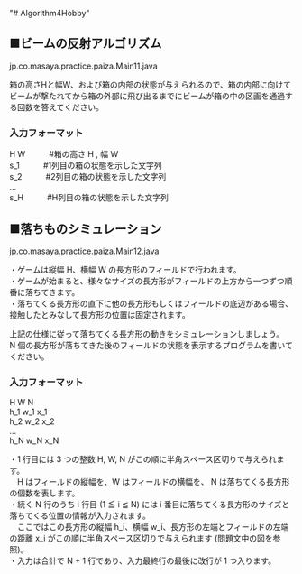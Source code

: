 "# Algorithm4Hobby" 

## ■ビームの反射アルゴリズム
jp.co.masaya.practice.paiza.Main11.java  
  
箱の高さHと幅W、および箱の内部の状態が与えられるので、箱の内部に向けてビームが撃たれてから箱の外部に飛び出るまでにビームが箱の中の区画を通過する回数を答えてください。  
 
### 入力フォーマット  
H W　　　#箱の高さ H , 幅 W  
s_1　　　#1列目の箱の状態を示した文字列  
s_2　　　#2列目の箱の状態を示した文字列  
...  
s_H　　　#H列目の箱の状態を示した文字列  
  
## ■落ちものシミュレーション  
jp.co.masaya.practice.paiza.Main12.java  
  
・ゲームは縦幅 H、横幅 W の長方形のフィールドで行われます。  
・ゲームが始まると、様々なサイズの長方形がフィールドの上方から一つずつ順番に落ちてきます。  
・落ちてくる長方形の直下に他の長方形もしくはフィールドの底辺がある場合、接触したとみなして長方形の位置は固定されます。  
  
上記の仕様に従って落ちてくる長方形の動きをシミュレーションしましょう。  
N 個の長方形が落ちてきた後のフィールドの状態を表示するプログラムを書いてください。  
  
### 入力フォーマット  
H W N  
h_1 w_1 x_1  
h_2 w_2 x_2  
...  
h_N w_N x_N  
  
・1 行目には 3 つの整数 H, W, N がこの順に半角スペース区切りで与えられます。  
　H はフィールドの縦幅を、W はフィールドの横幅を、 N は落ちてくる長方形の個数を表します。  
・続く N 行のうち i 行目 (1 ≦ i ≦ N) には i 番目に落ちてくる長方形のサイズと落ちてくる位置の情報が入力されます。  
　ここではこの長方形の縦幅 h_i、横幅 w_i、長方形の左端とフィールドの左端の距離 x_i がこの順に半角スペース区切りで与えられます (問題文中の図を参照)。  
・入力は合計で N + 1 行であり、入力最終行の最後に改行が 1 つ入ります。  
 
